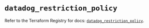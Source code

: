 # `datadog_restriction_policy`

Refer to the Terraform Registry for docs: [`datadog_restriction_policy`](https://registry.terraform.io/providers/datadog/datadog/3.74.0/docs/resources/restriction_policy).
